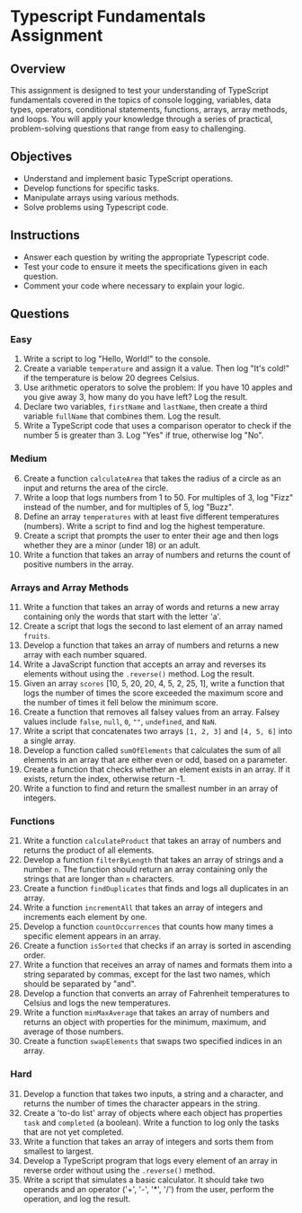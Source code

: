 # Typescript Fundamentals Assignment

## Overview

This assignment is designed to test your understanding of TypeScript fundamentals covered in the topics of console logging, variables, data types, operators, conditional statements, functions, arrays, array methods, and loops. You will apply your knowledge through a series of practical, problem-solving questions that range from easy to challenging.

## Objectives

- Understand and implement basic TypeScript operations.
- Develop functions for specific tasks.
- Manipulate arrays using various methods.
- Solve problems using Typescript code.

## Instructions

- Answer each question by writing the appropriate Typescript code.
- Test your code to ensure it meets the specifications given in each question.
- Comment your code where necessary to explain your logic.

## Questions

### Easy

1. Write a script to log "Hello, World!" to the console.
2. Create a variable `temperature` and assign it a value. Then log "It's cold!" if the temperature is below 20 degrees Celsius.
3. Use arithmetic operators to solve the problem: If you have 10 apples and you give away 3, how many do you have left? Log the result.
4. Declare two variables, `firstName` and `lastName`, then create a third variable `fullName` that combines them. Log the result.
5. Write a TypeScript code that uses a comparison operator to check if the number 5 is greater than 3. Log "Yes" if true, otherwise log "No".

### Medium

6. Create a function `calculateArea` that takes the radius of a circle as an input and returns the area of the circle.
7. Write a loop that logs numbers from 1 to 50. For multiples of 3, log "Fizz" instead of the number, and for multiples of 5, log "Buzz".
8. Define an array `temperatures` with at least five different temperatures (numbers). Write a script to find and log the highest temperature.
9. Create a script that prompts the user to enter their age and then logs whether they are a minor (under 18) or an adult.
10. Write a function that takes an array of numbers and returns the count of positive numbers in the array.

### Arrays and Array Methods

11. Write a function that takes an array of words and returns a new array containing only the words that start with the letter 'a'.
12. Create a script that logs the second to last element of an array named `fruits`.
13. Develop a function that takes an array of numbers and returns a new array with each number squared.
14. Write a JavaScript function that accepts an array and reverses its elements without using the `.reverse()` method. Log the result.
15. Given an array `scores` [10, 5, 20, 20, 4, 5, 2, 25, 1], write a function that logs the number of times the score exceeded the maximum score and the number of times it fell below the minimum score.
16. Create a function that removes all falsey values from an array. Falsey values include `false`, `null`, `0`, `""`, `undefined`, and `NaN`.
17. Write a script that concatenates two arrays `[1, 2, 3]` and `[4, 5, 6]` into a single array.
18. Develop a function called `sumOfElements` that calculates the sum of all elements in an array that are either even or odd, based on a parameter.
19. Create a function that checks whether an element exists in an array. If it exists, return the index, otherwise return -1.
20. Write a function to find and return the smallest number in an array of integers.

### Functions

21. Write a function `calculateProduct` that takes an array of numbers and returns the product of all elements.
22. Develop a function `filterByLength` that takes an array of strings and a number `n`. The function should return an array containing only the strings that are longer than `n` characters.
23. Create a function `findDuplicates` that finds and logs all duplicates in an array.
24. Write a function `incrementAll` that takes an array of integers and increments each element by one.
25. Develop a function `countOccurrences` that counts how many times a specific element appears in an array.
26. Create a function `isSorted` that checks if an array is sorted in ascending order.
27. Write a function that receives an array of names and formats them into a string separated by commas, except for the last two names, which should be separated by "and".
28. Develop a function that converts an array of Fahrenheit temperatures to Celsius and logs the new temperatures.
29. Write a function `minMaxAverage` that takes an array of numbers and returns an object with properties for the minimum, maximum, and average of those numbers.
30. Create a function `swapElements` that swaps two specified indices in an array.

### Hard

31. Develop a function that takes two inputs, a string and a character, and returns the number of times the character appears in the string.
32. Create a 'to-do list' array of objects where each object has properties `task` and `completed` (a boolean). Write a function to log only the tasks that are not yet completed.
33. Write a function that takes an array of integers and sorts them from smallest to largest.
34. Develop a TypeScript program that logs every element of an array in reverse order without using the `.reverse()` method.
35. Write a script that simulates a basic calculator. It should take two operands and an operator ('+', '-', '\*', '/') from the user, perform the operation, and log the result.